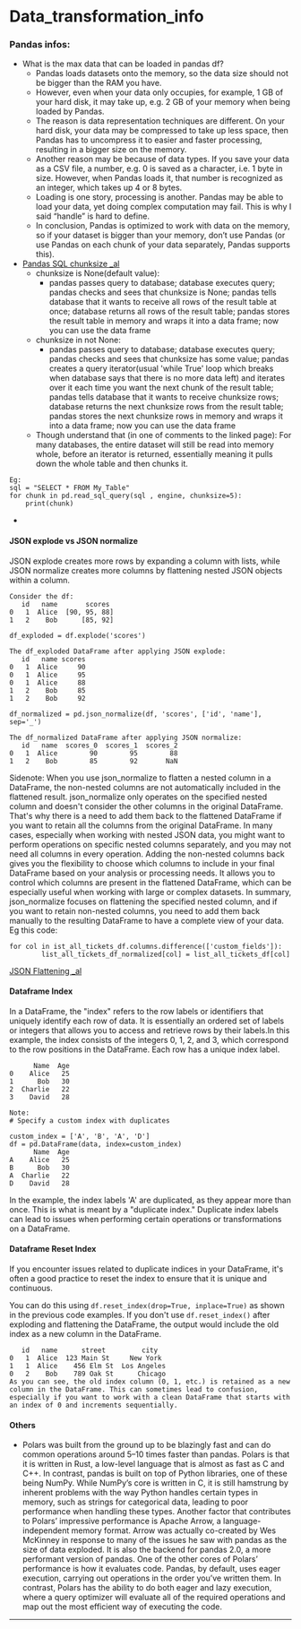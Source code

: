 
# Data_transformation_info

### Pandas infos: 
- What is the max data that can be loaded in pandas df?
  - Pandas loads datasets onto the memory, so the data size should not be bigger than the RAM you have.
  - However, even when your data only occupies, for example, 1 GB of your hard disk, it may take up, e.g. 2 GB of your memory when being loaded by Pandas.
  - The reason is data representation techniques are different. On your hard disk, your data may be compressed to take up less space, then Pandas has to uncompress it to easier and faster processing, resulting in a bigger size on the memory.
  - Another reason may be because of data types. If you save your data as a CSV file, a number, e.g. 0 is saved as a character, i.e. 1 byte in size. However, when Pandas loads it, that number is recognized as an integer, which takes up 4 or 8 bytes.
  - Loading is one story, processing is another. Pandas may be able to load your data, yet doing complex computation may fail. This is why I said “handle” is hard to define.
  - In conclusion, Pandas is optimized to work with data on the memory, so if your dataset is bigger than your memory, don’t use Pandas (or use Pandas on each chunk of your data separately, Pandas supports this).
- [Pandas SQL chunksize _al](https://stackoverflow.com/questions/31837979/pandas-sql-chunksize/31839639#31839639)
  - chunksize is None(default value):
    - pandas passes query to database; database executes query; pandas checks and sees that chunksize is None; pandas tells database that it wants to receive all rows of the result table at once; database returns all rows of the result table; pandas stores the result table in memory and wraps it into a data frame; now you can use the data frame
  - chunksize in not None:
    - pandas passes query to database; database executes query; pandas checks and sees that chunksize has some value; pandas creates a query iterator(usual 'while True' loop which breaks when database says that there is no more data left) and iterates over it each time you want the next chunk of the result table; pandas tells database that it wants to receive chunksize rows; database returns the next chunksize rows from the result table; pandas stores the next chunksize rows in memory and wraps it into a data frame; now you can use the data frame
  - Though understand that (in one of comments to the linked page): For many databases, the entire dataset will still be read into memory whole, before an iterator is returned, essentially meaning it pulls down the whole table and then chunks it.

```
Eg: 
sql = "SELECT * FROM My_Table"
for chunk in pd.read_sql_query(sql , engine, chunksize=5):
    print(chunk)
```

- 

#### JSON explode vs JSON normalize  

JSON explode creates more rows by expanding a column with lists, while JSON normalize creates more columns by flattening nested JSON objects within a column.

```
Consider the df: 
   id   name       scores
0   1  Alice  [90, 95, 88]
1   2    Bob      [85, 92]

df_exploded = df.explode('scores')

The df_exploded DataFrame after applying JSON explode:
   id   name scores
0   1  Alice     90
0   1  Alice     95
0   1  Alice     88
1   2    Bob     85
1   2    Bob     92

df_normalized = pd.json_normalize(df, 'scores', ['id', 'name'], sep='_')

The df_normalized DataFrame after applying JSON normalize:
   id   name  scores_0  scores_1  scores_2
0   1  Alice        90        95        88
1   2    Bob        85        92       NaN
```

Sidenote: When you use json_normalize to flatten a nested column in a DataFrame, the non-nested columns are not automatically included in the flattened result. json_normalize only operates on the specified nested column and doesn't consider the other columns in the original DataFrame. That's why there is a need to add them back to the flattened DataFrame if you want to retain all the columns from the original DataFrame. In many cases, especially when working with nested JSON data, you might want to perform operations on specific nested columns separately, and you may not need all columns in every operation. Adding the non-nested columns back gives you the flexibility to choose which columns to include in your final DataFrame based on your analysis or processing needs. It allows you to control which columns are present in the flattened DataFrame, which can be especially useful when working with large or complex datasets. In summary, json_normalize focuses on flattening the specified nested column, and if you want to retain non-nested columns, you need to add them back manually to the resulting DataFrame to have a complete view of your data. Eg this code:

```
for col in ist_all_tickets_df.columns.difference(['custom_fields']):
		list_all_tickets_df_normalized[col] = list_all_tickets_df[col]
```

[JSON Flattening _al](https://stackoverflow.com/questions/49822874/i-want-to-flatten-json-column-in-a-pandas-dataframe)

#### Dataframe Index   

In a DataFrame, the "index" refers to the row labels or identifiers that uniquely identify each row of data. It is essentially an ordered set of labels or integers that allows you to access and retrieve rows by their labels.In this example, the index consists of the integers 0, 1, 2, and 3, which correspond to the row positions in the DataFrame. Each row has a unique index label.

```
      Name  Age
0    Alice   25
1      Bob   30
2  Charlie   22
3    David   28

Note:
# Specify a custom index with duplicates

custom_index = ['A', 'B', 'A', 'D']
df = pd.DataFrame(data, index=custom_index)
      Name  Age
A    Alice   25
B      Bob   30
A  Charlie   22
D    David   28
```

In the example, the index labels 'A' are duplicated, as they appear more than once. This is what is meant by a "duplicate index." Duplicate index labels can lead to issues when performing certain operations or transformations on a DataFrame.

#### Dataframe Reset Index   

If you encounter issues related to duplicate indices in your DataFrame, it's often a good practice to reset the index to ensure that it is unique and continuous. 

You can do this using `df.reset_index(drop=True, inplace=True)` as shown in the previous code examples. If you don't use `df.reset_index()` after exploding and flattening the DataFrame, the output would include the old index as a new column in the DataFrame. 

```
   id   name      street         city
0   1  Alice  123 Main St     New York
1   1  Alice    456 Elm St  Los Angeles
0   2    Bob    789 Oak St      Chicago
As you can see, the old index column (0, 1, etc.) is retained as a new column in the DataFrame. This can sometimes lead to confusion, especially if you want to work with a clean DataFrame that starts with an index of 0 and increments sequentially.
```

#### Others

- Polars was built from the ground up to be blazingly fast and can do common operations around 5–10 times faster than pandas. Polars is that it is written in Rust, a low-level language that is almost as fast as C and C++. In contrast, pandas is built on top of Python libraries, one of these being NumPy. While NumPy’s core is written in C, it is still hamstrung by inherent problems with the way Python handles certain types in memory, such as strings for categorical data, leading to poor performance when handling these types. Another factor that contributes to Polars’ impressive performance is Apache Arrow, a language-independent memory format. Arrow was actually co-created by Wes McKinney in response to many of the issues he saw with pandas as the size of data exploded. It is also the backend for pandas 2.0, a more performant version of pandas. One of the other cores of Polars’ performance is how it evaluates code. Pandas, by default, uses eager execution, carrying out operations in the order you’ve written them. In contrast, Polars has the ability to do both eager and lazy execution, where a query optimizer will evaluate all of the required operations and map out the most efficient way of executing the code.


----------------------------------------------------------------------





















